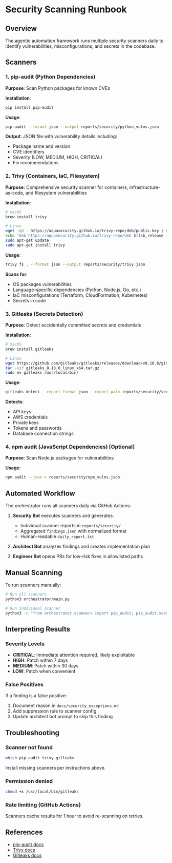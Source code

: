 # Security Scanning Runbook

## Overview

The agentic automation framework runs multiple security scanners daily to identify vulnerabilities, misconfigurations, and secrets in the codebase.

## Scanners

### 1. pip-audit (Python Dependencies)

**Purpose**: Scan Python packages for known CVEs

**Installation**:
```bash
pip install pip-audit
```

**Usage**:
```bash
pip-audit --format json --output reports/security/python_vulns.json
```

**Output**: JSON file with vulnerability details including:
- Package name and version
- CVE identifiers
- Severity (LOW, MEDIUM, HIGH, CRITICAL)
- Fix recommendations

### 2. Trivy (Containers, IaC, Filesystem)

**Purpose**: Comprehensive security scanner for containers, infrastructure-as-code, and filesystem vulnerabilities

**Installation**:
```bash
# macOS
brew install trivy

# Linux
wget -qO - https://aquasecurity.github.io/trivy-repo/deb/public.key | sudo apt-key add -
echo "deb https://aquasecurity.github.io/trivy-repo/deb $(lsb_release -sc) main" | sudo tee -a /etc/apt/sources.list.d/trivy.list
sudo apt-get update
sudo apt-get install trivy
```

**Usage**:
```bash
trivy fs . --format json --output reports/security/trivy.json
```

**Scans for**:
- OS packages vulnerabilities
- Language-specific dependencies (Python, Node.js, Go, etc.)
- IaC misconfigurations (Terraform, CloudFormation, Kubernetes)
- Secrets in code

### 3. Gitleaks (Secrets Detection)

**Purpose**: Detect accidentally committed secrets and credentials

**Installation**:
```bash
# macOS
brew install gitleaks

# Linux
wget https://github.com/gitleaks/gitleaks/releases/download/v8.18.0/gitleaks_8.18.0_linux_x64.tar.gz
tar -xzf gitleaks_8.18.0_linux_x64.tar.gz
sudo mv gitleaks /usr/local/bin/
```

**Usage**:
```bash
gitleaks detect --report-format json --report-path reports/security/secrets.json
```

**Detects**:
- API keys
- AWS credentials
- Private keys
- Tokens and passwords
- Database connection strings

### 4. npm audit (JavaScript Dependencies) [Optional]

**Purpose**: Scan Node.js packages for vulnerabilities

**Usage**:
```bash
npm audit --json > reports/security/npm_vulns.json
```

## Automated Workflow

The orchestrator runs all scanners daily via GitHub Actions:

1. **Security Bot** executes scanners and generates:
   - Individual scanner reports in `reports/security/`
   - Aggregated `findings.json` with normalized format
   - Human-readable `daily_report.txt`

2. **Architect Bot** analyzes findings and creates implementation plan

3. **Engineer Bot** opens PRs for low-risk fixes in allowlisted paths

## Manual Scanning

To run scanners manually:

```bash
# Run all scanners
python3 orchestrator/main.py

# Run individual scanner
python3 -c "from orchestrator.scanners import pip_audit; pip_audit.scan()"
```

## Interpreting Results

### Severity Levels

- **CRITICAL**: Immediate attention required, likely exploitable
- **HIGH**: Patch within 7 days
- **MEDIUM**: Patch within 30 days
- **LOW**: Patch when convenient

### False Positives

If a finding is a false positive:

1. Document reason in `docs/security_exceptions.md`
2. Add suppression rule to scanner config
3. Update architect bot prompt to skip this finding

## Troubleshooting

### Scanner not found
```bash
which pip-audit trivy gitleaks
```

Install missing scanners per instructions above.

### Permission denied
```bash
chmod +x /usr/local/bin/gitleaks
```

### Rate limiting (GitHub Actions)
Scanners cache results for 1 hour to avoid re-scanning on retries.

## References

- [pip-audit docs](https://github.com/pypa/pip-audit)
- [Trivy docs](https://aquasecurity.github.io/trivy/)
- [Gitleaks docs](https://github.com/gitleaks/gitleaks)
